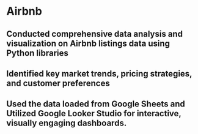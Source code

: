 # Airbnb

## Conducted comprehensive data analysis and visualization on Airbnb listings data using Python libraries
## Identified key market trends, pricing strategies, and customer preferences
## Used the data loaded from Google Sheets and Utilized Google Looker Studio for interactive, visually engaging dashboards.
